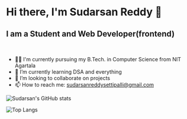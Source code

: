 # Hi there, I'm Sudarsan Reddy 👋
## I am a Student and Web Developer(frontend)

<br>

- 🧑‍🎓 I'm currently pursuing my B.Tech. in Computer Science from NIT Agartala
- 🌱 I’m currently learning DSA and everything
- 👯 I’m looking to collaborate on projects
- 📫 How to reach me: [sudarsanreddysettipalli@gmail.com](mailto:sudarsanreddysettipalli@gmail.com)

![Sudarsan's GitHub stats](https://github-readme-stats.vercel.app/api?username=sudarsan2060&show_icons=true&theme=radical&hide_border=true&count_private=true)

![Top Langs](https://github-readme-stats.vercel.app/api/top-langs/?username=sudarsan2060&theme=radical&hide_border=true&layout=compact)
